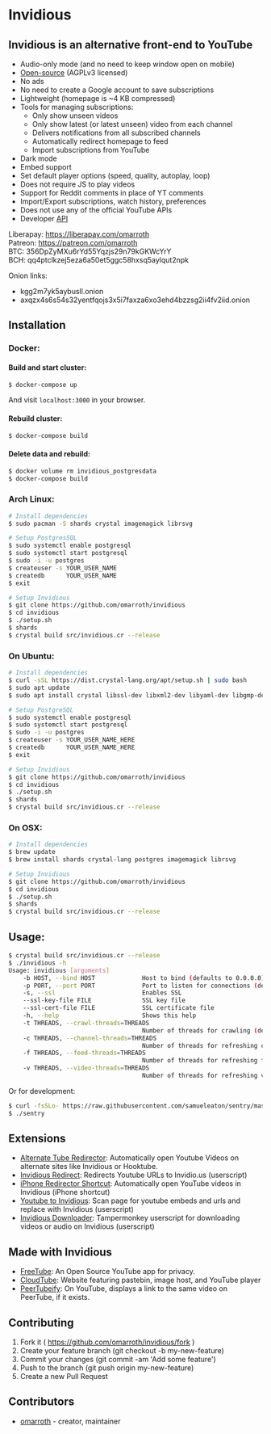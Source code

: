 # Invidious

## Invidious is an alternative front-end to YouTube

- Audio-only mode (and no need to keep window open on mobile)
- [Open-source](https://github.com/omarroth/invidious) (AGPLv3 licensed)
- No ads
- No need to create a Google account to save subscriptions
- Lightweight (homepage is ~4 KB compressed)
- Tools for managing subscriptions:
  - Only show unseen videos
  - Only show latest (or latest unseen) video from each channel
  - Delivers notifications from all subscribed channels
  - Automatically redirect homepage to feed
  - Import subscriptions from YouTube
- Dark mode
- Embed support
- Set default player options (speed, quality, autoplay, loop)
- Does not require JS to play videos
- Support for Reddit comments in place of YT comments
- Import/Export subscriptions, watch history, preferences
- Does not use any of the official YouTube APIs
- Developer [API](https://github.com/omarroth/invidious/wiki/API)

Liberapay: https://liberapay.com/omarroth  
Patreon: https://patreon.com/omarroth  
BTC: 356DpZyMXu6rYd55Yqzjs29n79kGKWcYrY  
BCH: qq4ptclkzej5eza6a50et5ggc58hxsq5aylqut2npk

Onion links:

- kgg2m7yk5aybusll.onion
- axqzx4s6s54s32yentfqojs3x5i7faxza6xo3ehd4bzzsg2ii4fv2iid.onion

## Installation

### Docker:

#### Build and start cluster:

```bash
$ docker-compose up
```

And visit `localhost:3000` in your browser.

#### Rebuild cluster:

```bash
$ docker-compose build
```

#### Delete data and rebuild:

```bash
$ docker volume rm invidious_postgresdata
$ docker-compose build
```

### Arch Linux:

```bash
# Install dependencies
$ sudo pacman -S shards crystal imagemagick librsvg

# Setup PostgresSQL
$ sudo systemctl enable postgresql
$ sudo systemctl start postgresql
$ sudo -i -u postgres
$ createuser -s YOUR_USER_NAME
$ createdb      YOUR_USER_NAME
$ exit

# Setup Invidious
$ git clone https://github.com/omarroth/invidious
$ cd invidious
$ ./setup.sh
$ shards
$ crystal build src/invidious.cr --release
```

### On Ubuntu:

```bash
# Install dependencies
$ curl -sSL https://dist.crystal-lang.org/apt/setup.sh | sudo bash
$ sudo apt update
$ sudo apt install crystal libssl-dev libxml2-dev libyaml-dev libgmp-dev libreadline-dev librsvg2-dev postgresql imagemagick libsqlite3-dev

# Setup PostgreSQL
$ sudo systemctl enable postgresql
$ sudo systemctl start postgresql
$ sudo -i -u postgres
$ createuser -s YOUR_USER_NAME_HERE
$ createdb      YOUR_USER_NAME_HERE
$ exit

# Setup Invidious
$ git clone https://github.com/omarroth/invidious
$ cd invidious
$ ./setup.sh
$ shards
$ crystal build src/invidious.cr --release
```

### On OSX:

```bash
# Install dependencies
$ brew update
$ brew install shards crystal-lang postgres imagemagick librsvg

# Setup Invidious
$ git clone https://github.com/omarroth/invidious
$ cd invidious
$ ./setup.sh
$ shards
$ crystal build src/invidious.cr --release
```

## Usage:

```bash
$ crystal build src/invidious.cr --release
$ ./invidious -h
Usage: invidious [arguments]
    -b HOST, --bind HOST             Host to bind (defaults to 0.0.0.0)
    -p PORT, --port PORT             Port to listen for connections (defaults to 3000)
    -s, --ssl                        Enables SSL
    --ssl-key-file FILE              SSL key file
    --ssl-cert-file FILE             SSL certificate file
    -h, --help                       Shows this help
    -t THREADS, --crawl-threads=THREADS
                                     Number of threads for crawling (default: 1)
    -c THREADS, --channel-threads=THREADS
                                     Number of threads for refreshing channels (default: 1)
    -f THREADS, --feed-threads=THREADS
                                     Number of threads for refreshing feeds (default: 1)
    -v THREADS, --video-threads=THREADS
                                     Number of threads for refreshing videos (default: 1)
```

Or for development:

```bash
$ curl -fsSLo- https://raw.githubusercontent.com/samueleaton/sentry/master/install.cr | crystal eval
$ ./sentry
```

## Extensions

- [Alternate Tube Redirector](https://addons.mozilla.org/en-US/firefox/addon/alternate-tube-redirector/): Automatically open Youtube Videos on alternate sites like Invidious or Hooktube.
- [Invidious Redirect](https://greasyfork.org/en/scripts/370461-invidious-redirect): Redirects Youtube URLs to Invidio.us (userscript)
- [iPhone Redirector Shortcut](https://www.icloud.com/shortcuts/6bbf26d989cf4d07a5fe1626efbc0950): Automatically open YouTube videos in Invidious (iPhone shortcut)
- [Youtube to Invidious](https://greasyfork.org/en/scripts/375264-youtube-to-invidious): Scan page for youtube embeds and urls and replace with Invidious (userscript)
- [Invidious Downloader](https://github.com/erupete/InvidiousDownloader): Tampermonkey userscript for downloading videos or audio on Invidious (userscript)

## Made with Invidious

- [FreeTube](https://github.com/FreeTubeApp/FreeTube): An Open Source YouTube app for privacy.
- [CloudTube](https://github.com/cloudrac3r/cadencegq): Website featuring pastebin, image host, and YouTube player
- [PeerTubeify](https://gitlab.com/Ealhad/peertubeify): On YouTube, displays a link to the same video on PeerTube, if it exists.

## Contributing

1.  Fork it ( https://github.com/omarroth/invidious/fork )
2.  Create your feature branch (git checkout -b my-new-feature)
3.  Commit your changes (git commit -am 'Add some feature')
4.  Push to the branch (git push origin my-new-feature)
5.  Create a new Pull Request

## Contributors

- [omarroth](https://github.com/omarroth) - creator, maintainer
